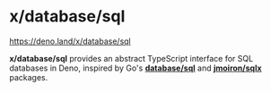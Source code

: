 # x/database/sql

https://deno.land/x/database/sql

**x/database/sql** provides an abstract TypeScript interface for SQL databases
in Deno, inspired by Go's [**database/sql**](https://pkg.go.dev/database/sql)
and [**jmoiron/sqlx**](https://pkg.go.dev/github.com/jmoiron/sqlx) packages.
